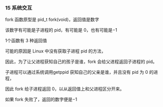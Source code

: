 ### 15 系统交互
fork 函数原型是 pid_t fork(void)，返回值是数字

该数字有可能是子进程的 pid，有可能是 0，也有可能是−1

1个函数有 3 种返回值

可能的原因是 Linux 中没有获取子进程 pid 的方法，

因此，为了让父进程获知自己的孩子是谁，fork 会给父进程返回子进程的 pid。

子进程可以通过系统调用getppid 获知自己的父亲是谁，并且没有 pid 为 0 的进程，

因此 fork 给子进程返回 0，以从返回值上和父进程区分开来。

如果 fork 失败了，返回的数字便是−1